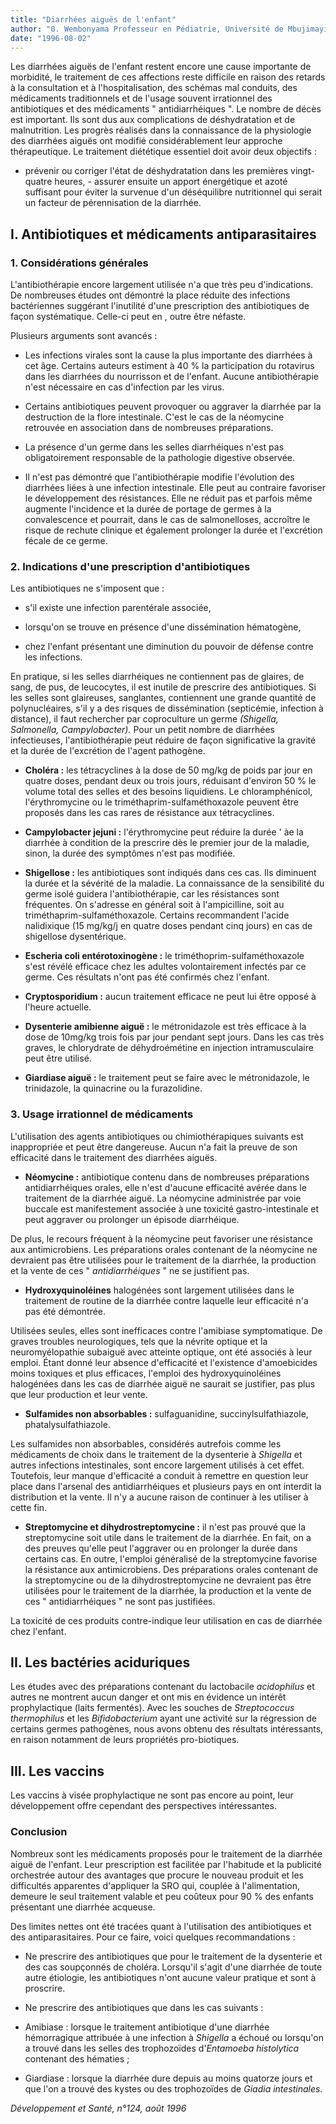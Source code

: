 ```yaml
---
title: "Diarrhées aiguës de l'enfant"
author: "0. Wembonyama Professeur en Pédiatrie, Université de Mbujimayi, Zaïre."
date: "1996-08-02"
---
```


Les diarrhées aiguës de l'enfant restent encore une cause importante de morbidité, le traitement de ces affections reste difficile en raison des retards à la consultation et à l'hospitalisation, des schémas mal conduits, des médicaments traditionnels et de l'usage souvent irrationnel des antibiotiques et des médicaments " antidiarrhéiques ". Le nombre de décès est important. Ils sont dus aux complications de déshydratation et de malnutrition. Les progrès réalisés dans la connaissance de la physiologie des diarrhées aiguës ont modifié considérablement leur approche thérapeutique. Le traitement diététique essentiel doit avoir deux objectifs :

- prévenir ou corriger l'état de déshydratation dans les premières vingt-quatre heures, - assurer ensuite un apport énergétique et azoté suffisant pour éviter la survenue d'un déséquilibre nutritionnel qui serait un facteur de pérennisation de la diarrhée.

## I. Antibiotiques et médicaments antiparasitaires

### 1. Considérations générales

L'antibiothérapie encore largement utilisée n'a que très peu d'indications. De nombreuses études ont démontré la place réduite des infections bactériennes suggérant l'inutilité d'une prescription des antibiotiques de façon systématique. Celle-ci peut en , outre être néfaste.

Plusieurs arguments sont avancés :

- Les infections virales sont la cause la plus importante des diarrhées à cet âge. Certains auteurs estiment à 40 % la participation du rotavirus dans les diarrhées du nourrisson et de l'enfant. Aucune antibiothérapie n'est nécessaire en cas d'infection par les virus.

- Certains antibiotiques peuvent provoquer ou aggraver la diarrhée par la destruction de la flore intestinale. C'est le cas de la néomycine retrouvée en association dans de nombreuses préparations.

- La présence d'un germe dans les selles diarrhéiques n'est pas obligatoirement responsable de la pathologie digestive observée.

- Il n'est pas démontré que l'antibiothérapie modifie l'évolution des diarrhées liées à une infection intestinale. Elle peut au contraire favoriser le développement des résistances. Elle ne réduit pas et parfois même augmente l'incidence et la durée de portage de germes à la convalescence et pourrait, dans le cas de salmonelloses, accroître le risque de rechute clinique et également prolonger la durée et l'excrétion fécale de ce germe.

### 2. Indications d'une prescription d'antibiotiques

Les antibiotiques ne s'imposent que :

- s'il existe une infection parentérale associée,

- lorsqu'on se trouve en présence d'une dissémination hématogène,

- chez l'enfant présentant une diminution du pouvoir de défense contre les infections.

En pratique, si les selles diarrhéiques ne contiennent pas de glaires, de sang, de pus, de leucocytes, il est inutile de prescrire des antibiotiques. Si les selles sont glaireuses, sanglantes, contiennent une grande quantité de polynucléaires, s'il y a des risques de dissémination (septicémie, infection à distance), il faut rechercher par coproculture un germe *(Shigella, Salmonella, Campylobacter).* Pour un petit nombre de diarrhées infectieuses, l'antibiothérapie peut réduire de façon significative la gravité et la durée de l'excrétion de l'agent pathogène.

- **Choléra :** les tétracyclines à la dose de 50 mg/kg de poids par jour en quatre doses, pendant deux ou trois jours, réduisant d'environ 50 % le volume total des selles et des besoins liquidiens. Le chloramphénicol, l'érythromycine ou le triméthaprim-sulfaméthoxazole peuvent être proposés dans les cas rares de résistance aux tétracyclines.

- **Campylobacter jejuni :** l'érythromycine peut réduire la durée ' àe la diarrhée à condition de la prescrire dès le premier jour de la maladie, sinon, la durée des symptômes n'est pas modifiée.

- **Shigellose :** les antibiotiques sont indiqués dans ces cas. Ils diminuent la durée et la sévérité de la maladie. La connaissance de la sensibilité du germe isolé guidera l'antibiothérapie, car les résistances sont fréquentes. On s'adresse en général soit à l'ampicilline, soit au triméthaprim-sulfaméthoxazole. Certains recommandent l'acide nalidixique (15 mg/kg/j en quatre doses pendant cinq jours) en cas de shigellose dysentérique.

- **Escheria coli entérotoxinogène :** le triméthoprim-sulfaméthoxazole s'est révélé efficace chez les adultes volontairement infectés par ce germe. Ces résultats n'ont pas été confirmés chez l'enfant.

- **Cryptosporidium :** aucun traitement efficace ne peut lui être opposé à l'heure actuelle.

- **Dysenterie amibienne aiguë :** le métronidazole est très efficace à la dose de 10mg/kg trois fois par jour pendant sept jours. Dans les cas très graves, le chlorydrate de déhydroémétine en injection intramusculaire peut être utilisé.

- **Giardiase aiguë :** le traitement peut se faire avec le métronidazole, le trinidazole, la quinacrine ou la furazolidine.

### 3. Usage irrationnel de médicaments

L'utilisation des agents antibiotiques ou chimiothérapiques suivants est inappropriée et peut être dangereuse. Aucun n'a fait la preuve de son efficacité dans le traitement des diarrhées aiguës.

- **Néomycine :** antibiotique contenu dans de nombreuses préparations antidiarrhéiques orales, elle n'est d'aucune efficacité avérée dans le traitement de la diarrhée aiguë. La néomycine administrée par voie buccale est manifestement associée à une toxicité gastro-intestinale et peut aggraver ou prolonger un épisode diarrhéique.

De plus, le recours fréquent à la néomycine peut favoriser une résistance aux antimicrobiens. Les préparations orales contenant de la néomycine ne devraient pas être utilisées pour le traitement de la diarrhée, la production et la vente de ces " *antidiarrhéiques* " ne se justifient pas.

- **Hydroxyquinoléines** halogénées sont largement utilisées dans le traitement de routine de la diarrhée contre laquelle leur efficacité n'a pas été démontrée.

Utilisées seules, elles sont inefficaces contre l'amibiase symptomatique. De graves troubles neurologiques, tels que la névrite optique et la neuromyélopathie subaiguë avec atteinte optique, ont été associés à leur emploi. Étant donné leur absence d'efficacité et l'existence d'amoebicides moins toxiques et plus efficaces, l'emploi des hydroxyquinoléines halogénées dans les cas de diarrhée aiguë ne saurait se justifier, pas plus que leur production et leur vente.

- **Sulfamides non absorbables :** sulfaguanidine, succinylsulfathiazole, phatalysulfathiazole.

Les sulfamides non absorbables, considérés autrefois comme les médicaments de choix dans le traitement de la dysenterie à *Shigella* et autres infections intestinales, sont encore largement utilisés à cet effet. Toutefois, leur manque d'efficacité a conduit à remettre en question leur place dans l'arsenal des antidiarrhéiques et plusieurs pays en ont interdit la distribution et la vente. Il n'y a aucune raison de continuer à les utiliser à cette fin.

- **Streptomycine et dihydrostreptomycine :** il n'est pas prouvé que la streptomycine soit utile dans le traitement de la diarrhée. En fait, on a des preuves qu'elle peut l'aggraver ou en prolonger la durée dans certains cas. En outre, l'emploi généralisé de la streptomycine favorise la résistance aux antimicrobiens. Des préparations orales contenant de la streptomycine ou de la dihydrostreptomycine ne devraient pas être utilisées pour le traitement de la diarrhée, la production et la vente de ces " antidiarrhéiques " ne sont pas justifiées.

La toxicité de ces produits contre-indique leur utilisation en cas de diarrhée chez l'enfant.

## II. Les bactéries aciduriques

Les études avec des préparations contenant du lactobacile *acidophilus* et autres ne montrent aucun danger et ont mis en évidence un intérêt prophylactique (laits fermentés). Avec les souches de *Streptococcus thermophilus* et les *Bifidobacterium* ayant une activité sur la régression de certains germes pathogènes, nous avons obtenu des résultats intéressants, en raison notamment de leurs propriétés pro-biotiques.

## III. Les vaccins

Les vaccins à visée prophylactique ne sont pas encore au point, leur développement offre cependant des perspectives intéressantes.

### Conclusion

Nombreux sont les médicaments proposés pour le traitement de la diarrhée aiguë de l'enfant. Leur prescription est facilitée par l'habitude et la publicité orchestrée autour des avantages que procure le nouveau produit et les difficultés apparentes d'appliquer la SRO qui, couplée à l'alimentation, demeure le seul traitement valable et peu coûteux pour 90 % des enfants présentant une diarrhée acqueuse.

Des limites nettes ont été tracées quant à l'utilisation des antibiotiques et des antiparasitaires. Pour ce faire, voici quelques recommandations :

- Ne prescrire des antibiotiques que pour le traitement de la dysenterie et des cas soupçonnés de choléra. Lorsqu'il s'agit d'une diarrhée de toute autre étiologie, les antibiotiques n'ont aucune valeur pratique et sont à proscrire.

- Ne prescrire des antibiotiques que dans les cas suivants :

<!-- -->

- Amibiase : lorsque le traitement antibiotique d'une diarrhée hémorragique attribuée à une infection à *Shigella* a échoué ou lorsqu'on a trouvé dans les selles des trophozoïdes d'*Entamoeba histolytica* contenant des hématies ;

- Giardiase : lorsque la diarrhée dure depuis au moins quatorze jours et que l'on a trouvé des kystes ou des trophozoïdes de *Giadia* *intestinales.*

*Développement et Santé, n°124, août 1996*
